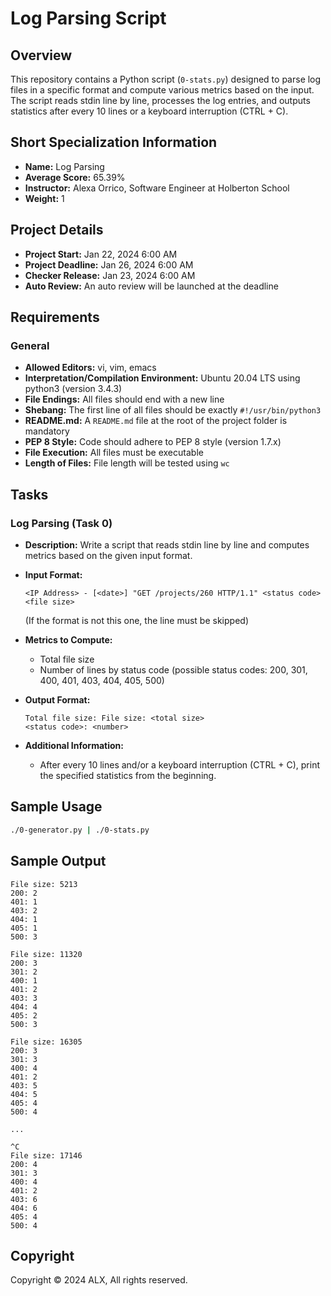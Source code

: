 # Log Parsing Script

## Overview

This repository contains a Python script (`0-stats.py`) designed to parse log files in a specific format and compute various metrics based on the input. The script reads stdin line by line, processes the log entries, and outputs statistics after every 10 lines or a keyboard interruption (CTRL + C).

## Short Specialization Information

- **Name:** Log Parsing
- **Average Score:** 65.39%
- **Instructor:** Alexa Orrico, Software Engineer at Holberton School
- **Weight:** 1

## Project Details

- **Project Start:** Jan 22, 2024 6:00 AM
- **Project Deadline:** Jan 26, 2024 6:00 AM
- **Checker Release:** Jan 23, 2024 6:00 AM
- **Auto Review:** An auto review will be launched at the deadline

## Requirements

### General

- **Allowed Editors:** vi, vim, emacs
- **Interpretation/Compilation Environment:** Ubuntu 20.04 LTS using python3 (version 3.4.3)
- **File Endings:** All files should end with a new line
- **Shebang:** The first line of all files should be exactly `#!/usr/bin/python3`
- **README.md:** A `README.md` file at the root of the project folder is mandatory
- **PEP 8 Style:** Code should adhere to PEP 8 style (version 1.7.x)
- **File Execution:** All files must be executable
- **Length of Files:** File length will be tested using `wc`

## Tasks

### Log Parsing (Task 0)

- **Description:** Write a script that reads stdin line by line and computes metrics based on the given input format.
  
- **Input Format:**
  ```
  <IP Address> - [<date>] "GET /projects/260 HTTP/1.1" <status code> <file size>
  ```
  (If the format is not this one, the line must be skipped)

- **Metrics to Compute:**
  - Total file size
  - Number of lines by status code (possible status codes: 200, 301, 400, 401, 403, 404, 405, 500)

- **Output Format:**
  ```
  Total file size: File size: <total size>
  <status code>: <number>
  ```

- **Additional Information:**
  - After every 10 lines and/or a keyboard interruption (CTRL + C), print the specified statistics from the beginning.

## Sample Usage

```bash
./0-generator.py | ./0-stats.py
```

## Sample Output

```
File size: 5213
200: 2
401: 1
403: 2
404: 1
405: 1
500: 3

File size: 11320
200: 3
301: 2
400: 1
401: 2
403: 3
404: 4
405: 2
500: 3

File size: 16305
200: 3
301: 3
400: 4
401: 2
403: 5
404: 5
405: 4
500: 4

...

^C
File size: 17146
200: 4
301: 3
400: 4
401: 2
403: 6
404: 6
405: 4
500: 4
```

## Copyright

Copyright © 2024 ALX, All rights reserved.
